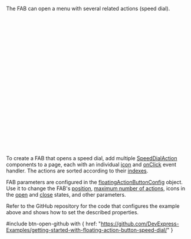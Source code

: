 The FAB can open a menu with several related actions (speed dial).

<div class="simulator-desktop-container" style="height:362px" data-view="/Content/Applications/25_1/GettingStartedWith/FloatingActionButton/MultipleActions/index.html, /Content/Applications/25_1/GettingStartedWith/FloatingActionButton/MultipleActions/index.js, /Content/Applications/25_1/GettingStartedWith/FloatingActionButton/MultipleActions/index.css"></div>

To create a FAB that opens a speed dial, add multiple [SpeedDialAction](/api-reference/10%20UI%20Components/dxSpeedDialAction '/Documentation/ApiReference/UI_Components/dxSpeedDialAction/') components to a page, each with an individual [icon](/api-reference/10%20UI%20Components/dxSpeedDialAction/1%20Configuration/icon.md '/Documentation/ApiReference/UI_Components/dxSpeedDialAction/Configuration/#icon') and [onClick](/api-reference/10%20UI%20Components/dxSpeedDialAction/1%20Configuration/onClick.md '/Documentation/ApiReference/UI_Components/dxSpeedDialAction/Configuration/#onClick') event handler. The actions are sorted according to their [indexes](/api-reference/10%20UI%20Components/dxSpeedDialAction/1%20Configuration/index.md '/Documentation/ApiReference/UI_Components/dxSpeedDialAction/Configuration/#index').

FAB parameters are configured in the [floatingActionButtonConfig](/api-reference/50%20Common/Object%20Structures/GlobalConfig/floatingActionButtonConfig '/Documentation/ApiReference/Common/Object_Structures/GlobalConfig/floatingActionButtonConfig/') object. Use it to change the FAB's [position](/api-reference/50%20Common/Object%20Structures/GlobalConfig/floatingActionButtonConfig/position.md '/Documentation/ApiReference/Common/Object_Structures/GlobalConfig/floatingActionButtonConfig/#position'), [maximum number of actions](/api-reference/50%20Common/Object%20Structures/GlobalConfig/floatingActionButtonConfig/maxSpeedDialActionCount.md '/Documentation/ApiReference/Common/Object_Structures/GlobalConfig/floatingActionButtonConfig/#maxSpeedDialActionCount'), icons in the [open](/api-reference/50%20Common/Object%20Structures/GlobalConfig/floatingActionButtonConfig/icon.md '/Documentation/ApiReference/Common/Object_Structures/GlobalConfig/floatingActionButtonConfig/#icon') and [close](/api-reference/50%20Common/Object%20Structures/GlobalConfig/floatingActionButtonConfig/closeIcon.md '/Documentation/ApiReference/Common/Object_Structures/GlobalConfig/floatingActionButtonConfig/#closeIcon') states, and other parameters.

Refer to the GitHub repository for the code that configures the example above and shows how to set the described properties.

#include btn-open-github with {
    href: "https://github.com/DevExpress-Examples/getting-started-with-floating-action-button-speed-dial/"
}
